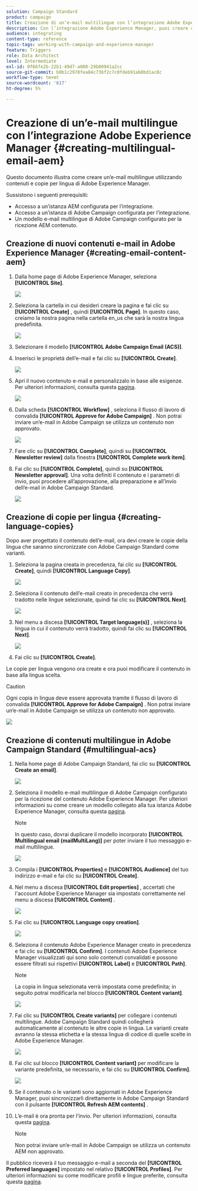 ```yaml
---
solution: Campaign Standard
product: campaign
title: Creazione di un’e-mail multilingue con l’integrazione Adobe Experience Manager.
description: Con l’integrazione Adobe Experience Manager, puoi creare contenuti direttamente in AEM e utilizzarli successivamente in Adobe Campaign.
audience: integrating
content-type: reference
topic-tags: working-with-campaign-and-experience-manager
feature: Triggers
role: Data Architect
level: Intermediate
exl-id: 0f66fe2b-22b1-49d7-a080-29b00941a2cc
source-git-commit: b0b1c2978fea84c736f2c7c0fdeb91ab0bd1ac8c
workflow-type: tm+mt
source-wordcount: '617'
ht-degree: 5%

---
```


# Creazione di un’e-mail multilingue con l’integrazione Adobe Experience Manager {#creating-multilingual-email-aem}

Questo documento illustra come creare un’e-mail multilingue utilizzando contenuti e copie per lingua di Adobe Experience Manager.

Sussistono i seguenti prerequisiti:

* Accesso a un’istanza AEM configurata per l’integrazione.
* Accesso a un’istanza di Adobe Campaign configurata per l’integrazione.
* Un modello e-mail multilingue di Adobe Campaign configurato per la ricezione AEM contenuto.

## Creazione di nuovi contenuti e-mail in Adobe Experience Manager {#creating-email-content-aem}

1. Dalla home page di Adobe Experience Manager, seleziona **[!UICONTROL Site]**.

   ![](assets/aem_acs_1.png)

1. Seleziona la cartella in cui desideri creare la pagina e fai clic su **[!UICONTROL Create]** , quindi **[!UICONTROL Page]**. In questo caso, creiamo la nostra pagina nella cartella en_us che sarà la nostra lingua predefinita.

   ![](assets/aem_acs_2.png)

1. Selezionare il modello **[!UICONTROL Adobe Campaign Email (ACS)]**.

1. Inserisci le proprietà dell’e-mail e fai clic su **[!UICONTROL Create]**.

   ![](assets/aem_acs_3.png)

1. Apri il nuovo contenuto e-mail e personalizzalo in base alle esigenze. Per ulteriori informazioni, consulta questa [pagina](../../integrating/using/creating-email-experience-manager.md#editing-email-aem).

   ![](assets/aem_acs_4.png)

1. Dalla scheda **[!UICONTROL Workflow]** , seleziona il flusso di lavoro di convalida **[!UICONTROL Approve for Adobe Campaign]** . Non potrai inviare un’e-mail in Adobe Campaign se utilizza un contenuto non approvato.

   ![](assets/aem_acs_7.png)

1. Fare clic su **[!UICONTROL Complete]**, quindi su **[!UICONTROL Newsletter review]** dalla finestra **[!UICONTROL Complete work item]**.

1. Fai clic su **[!UICONTROL Complete]**, quindi su **[!UICONTROL Newsletter approval]**. Una volta definiti il contenuto e i parametri di invio, puoi procedere all’approvazione, alla preparazione e all’invio dell’e-mail in Adobe Campaign Standard.

   ![](assets/aem_acs_8.png)

## Creazione di copie per lingua {#creating-language-copies}

Dopo aver progettato il contenuto dell’e-mail, ora devi creare le copie della lingua che saranno sincronizzate con Adobe Campaign Standard come varianti.

1. Seleziona la pagina creata in precedenza, fai clic su **[!UICONTROL Create]**, quindi **[!UICONTROL Language Copy]**.

   ![](assets/aem_acs_5.png)

1. Seleziona il contenuto dell’e-mail creato in precedenza che verrà tradotto nelle lingue selezionate, quindi fai clic su **[!UICONTROL Next]**.

   ![](assets/aem_acs_6.png)

1. Nel menu a discesa **[!UICONTROL Target language(s)]** , seleziona la lingua in cui il contenuto verrà tradotto, quindi fai clic su **[!UICONTROL Next]**.

   ![](assets/aem_acs_9.png)

1. Fai clic su **[!UICONTROL Create]**.

Le copie per lingua vengono ora create e ora puoi modificare il contenuto in base alla lingua scelta.

>[!CAUTION]
>
>Ogni copia in lingua deve essere approvata tramite il flusso di lavoro di convalida **[!UICONTROL Approve for Adobe Campaign]** . Non potrai inviare un’e-mail in Adobe Campaign se utilizza un contenuto non approvato.

![](assets/aem_acs_11.png)

## Creazione di contenuti multilingue in Adobe Campaign Standard {#multilingual-acs}

1. Nella home page di Adobe Campaign Standard, fai clic su **[!UICONTROL Create an email]**.

   ![](assets/aem_acs_12.png)

1. Seleziona il modello e-mail multilingue di Adobe Campaign configurato per la ricezione del contenuto Adobe Experience Manager. Per ulteriori informazioni su come creare un modello collegato alla tua istanza Adobe Experience Manager, consulta questa [pagina](../../integrating/using/configure-experience-manager.md#config-acs).

   >[!NOTE]
   >
   >In questo caso, dovrai duplicare il modello incorporato **[!UICONTROL Multilingual email (mailMultiLang)]** per poter inviare il tuo messaggio e-mail multilingue.

   ![](assets/aem_acs_13.png)

1. Compila i **[!UICONTROL Properties]** e **[!UICONTROL Audience]** del tuo indirizzo e-mail e fai clic su **[!UICONTROL Create]**.

1. Nel menu a discesa **[!UICONTROL Edit properties]** , accertati che l&#39;account Adobe Experience Manager sia impostato correttamente nel menu a discesa **[!UICONTROL Content]** .

   ![](assets/aem_acs_20.png)

1. Fai clic su **[!UICONTROL Language copy creation]**.

   ![](assets/aem_acs_16.png)

1. Seleziona il contenuto Adobe Experience Manager creato in precedenza e fai clic su **[!UICONTROL Confirm]**. I contenuti Adobe Experience Manager visualizzati qui sono solo contenuti convalidati e possono essere filtrati sui rispettivi **[!UICONTROL Label]** e **[!UICONTROL Path]**.

   >[!NOTE]
   >
   >La copia in lingua selezionata verrà impostata come predefinita; in seguito potrai modificarla nel blocco **[!UICONTROL Content variant]**.

   ![](assets/aem_acs_17.png)

1. Fai clic su **[!UICONTROL Create variants]** per collegare i contenuti multilingue. Adobe Campaign Standard quindi collegherà automaticamente al contenuto le altre copie in lingua. Le varianti create avranno la stessa etichetta e la stessa lingua di codice di quelle scelte in Adobe Experience Manager.

   ![](assets/aem_acs_18.png)

1. Fai clic sul blocco **[!UICONTROL Content variant]** per modificare la variante predefinita, se necessario, e fai clic su **[!UICONTROL Confirm]**.

   ![](assets/aem_acs_19.png)

1. Se il contenuto o le varianti sono aggiornati in Adobe Experience Manager, puoi sincronizzarli direttamente in Adobe Campaign Standard con il pulsante **[!UICONTROL Refresh AEM contents]** .

1. L’e-mail è ora pronta per l’invio. Per ulteriori informazioni, consulta questa [pagina](../../sending/using/get-started-sending-messages.md).

   >[!NOTE]
   >
   >Non potrai inviare un’e-mail in Adobe Campaign se utilizza un contenuto AEM non approvato.

Il pubblico riceverà il tuo messaggio e-mail a seconda del **[!UICONTROL Preferred languages]** impostato nel relativo **[!UICONTROL Profiles]**. Per ulteriori informazioni su come modificare profili e lingue preferite, consulta questa [pagina](../../audiences/using/editing-profiles.md).
